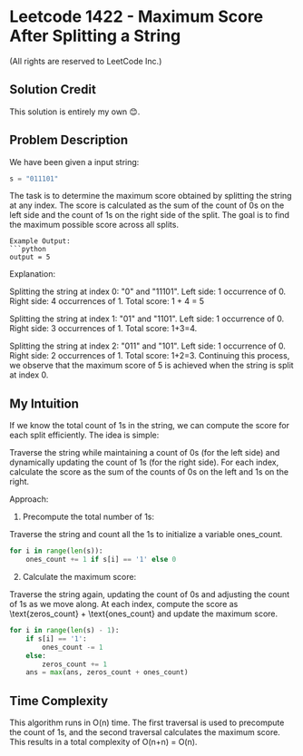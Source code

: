 # Leetcode 1422 - Maximum Score After Splitting a String

(All rights are reserved to LeetCode Inc.)

## Solution Credit

This solution is entirely my own 😊.

## Problem Description

We have been given a input string:
``` python
s = "011101"
```

The task is to determine the maximum score obtained by splitting the string at any index. The score is calculated as the sum of the count of 0s on the left side and the count of 1s on the right side of the split. The goal is to find the maximum possible score across all splits.

```
Example Output:
```python
output = 5
```
Explanation:

Splitting the string at index 0: "0" and "11101".
Left side: 1 occurrence of 0.
Right side: 4 occurrences of 1.
Total score: 1 + 4 = 5

Splitting the string at index 1: "01" and "1101".
Left side: 1 occurrence of 0.
Right side: 3 occurrences of 1.
Total score: 1+3=4.

Splitting the string at index 2: "011" and "101".
Left side: 1 occurrence of 0.
Right side: 2 occurrences of 1.
Total score: 1+2=3.
Continuing this process, we observe that the maximum score of 5 is achieved when the string is split at index 0.


## My Intuition

If we know the total count of 1s in the string, we can compute the score for each split efficiently. The idea is simple:

Traverse the string while maintaining a count of 0s (for the left side) and dynamically updating the count of 1s (for the right side).
For each index, calculate the score as the sum of the counts of 0s on the left and 1s on the right.

Approach:
1. Precompute the total number of 1s:

Traverse the string and count all the 1s to initialize a variable ones_count.

```python
for i in range(len(s)):
    ones_count += 1 if s[i] == '1' else 0
```
2. Calculate the maximum score:

Traverse the string again, updating the count of 0s and adjusting the count of 1s as we move along.
At each index, compute the score as \text{zeros_count} + \text{ones_count} and update the maximum score.

```python
for i in range(len(s) - 1):
    if s[i] == '1':
        ones_count -= 1
    else:
        zeros_count += 1
    ans = max(ans, zeros_count + ones_count)
```

## Time Complexity

This algorithm runs in O(n) time. The first traversal is used to precompute the count of 1s, and the second traversal calculates the maximum score. This results in a total complexity of O(n+n) = O(n).